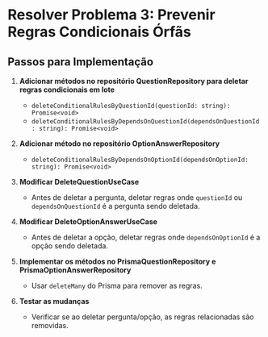 # Resolver Problema 3: Prevenir Regras Condicionais Órfãs

## Passos para Implementação

1. **Adicionar métodos no repositório QuestionRepository para deletar regras condicionais em lote**
   - `deleteConditionalRulesByQuestionId(questionId: string): Promise<void>`
   - `deleteConditionalRulesByDependsOnQuestionId(dependsOnQuestionId: string): Promise<void>`

2. **Adicionar método no repositório OptionAnswerRepository**
   - `deleteConditionalRulesByDependsOnOptionId(dependsOnOptionId: string): Promise<void>`

3. **Modificar DeleteQuestionUseCase**
   - Antes de deletar a pergunta, deletar regras onde `questionId` ou `dependsOnQuestionId` é a pergunta sendo deletada.

4. **Modificar DeleteOptionAnswerUseCase**
   - Antes de deletar a opção, deletar regras onde `dependsOnOptionId` é a opção sendo deletada.

5. **Implementar os métodos no PrismaQuestionRepository e PrismaOptionAnswerRepository**
   - Usar `deleteMany` do Prisma para remover as regras.

6. **Testar as mudanças**
   - Verificar se ao deletar pergunta/opção, as regras relacionadas são removidas.
